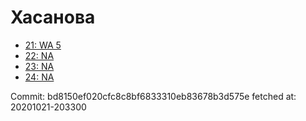 # Хасанова
- [21: WA 5](21.md)
- [22: NA](22.md)
- [23: NA](23.md)
- [24: NA](24.md)

Commit: bd8150ef020cfc8c8bf6833310eb83678b3d575e
 fetched at: 20201021-203300
